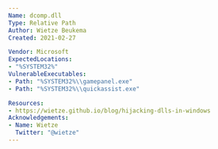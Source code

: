 ```yaml
---
Name: dcomp.dll
Type: Relative Path
Author: Wietze Beukema
Created: 2021-02-27

Vendor: Microsoft
ExpectedLocations:
- "%SYSTEM32%"
VulnerableExecutables:
- Path: "%SYSTEM32%\\gamepanel.exe"
- Path: "%SYSTEM32%\\quickassist.exe"

Resources:
- https://wietze.github.io/blog/hijacking-dlls-in-windows
Acknowledgements:
- Name: Wietze
  Twitter: "@wietze"
---
```

